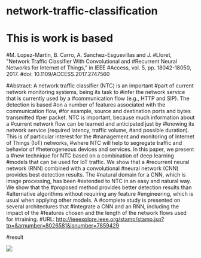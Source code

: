 # network-traffic-classification
#
# This is work is based 
#M. Lopez-Martin, B. Carro, A. Sanchez-Esguevillas and J. #Lloret, "Network Traffic Classifier With Convolutional and #Recurrent Neural Networks for Internet of Things," in IEEE #Access, vol. 5, pp. 18042-18050, 2017.
#doi: 10.1109/ACCESS.2017.2747560

#Abstract: A network traffic classifier (NTC) is an important #part of current network monitoring systems, being its task to #infer the network service that is currently used by a #communication flow (e.g., HTTP and SIP). The detection is based #on a number of features associated with the communication flow, #for example, source and destination ports and bytes transmitted #per packet. NTC is important, because much information about a #current network flow can be learned and anticipated just by #knowing its network service (required latency, traffic volume, #and possible duration). This is of particular interest for the #management and monitoring of Internet of Things (IoT) networks, #where NTC will help to segregate traffic and behavior of #heterogeneous devices and services. In this paper, we present a #new technique for NTC based on a combination of deep learning #models that can be used for IoT traffic. We show that a #recurrent neural network (RNN) combined with a convolutional #neural network (CNN) provides best detection results. The #natural domain for a CNN, which is image processing, has been #extended to NTC in an easy and natural way. We show that the #proposed method provides better detection results than #alternative algorithms without requiring any feature #engineering, which is usual when applying other models. A #complete study is presented on several architectures that #integrate a CNN and an RNN, including the impact of the #features chosen and the length of the network flows used for #training.
#URL: http://ieeexplore.ieee.org/stamp/stamp.jsp?tp=&arnumber=8026581&isnumber=7859429

#result 

![](result/result)


 
